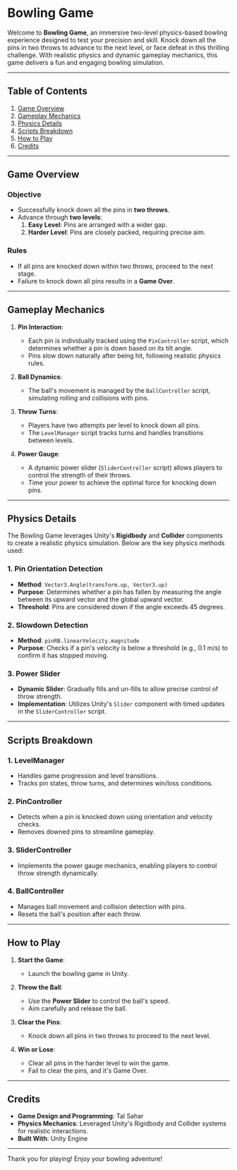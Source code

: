 # Bowling Game

Welcome to **Bowling Game**, an immersive two-level physics-based bowling experience designed to test your precision and skill. Knock down all the pins in two throws to advance to the next level, or face defeat in this thrilling challenge. With realistic physics and dynamic gameplay mechanics, this game delivers a fun and engaging bowling simulation.

---

## Table of Contents
1. [Game Overview](#game-overview)
2. [Gameplay Mechanics](#gameplay-mechanics)
3. [Physics Details](#physics-details)
4. [Scripts Breakdown](#scripts-breakdown)
5. [How to Play](#how-to-play)
6. [Credits](#credits)

---

## Game Overview

### Objective
- Successfully knock down all the pins in **two throws**.
- Advance through **two levels**:
  1. **Easy Level**: Pins are arranged with a wider gap.
  2. **Harder Level**: Pins are closely packed, requiring precise aim.

### Rules
- If all pins are knocked down within two throws, proceed to the next stage.
- Failure to knock down all pins results in a **Game Over**.

---

## Gameplay Mechanics

1. **Pin Interaction**:
   - Each pin is individually tracked using the `PinController` script, which determines whether a pin is down based on its tilt angle.
   - Pins slow down naturally after being hit, following realistic physics rules.

2. **Ball Dynamics**:
   - The ball's movement is managed by the `BallController` script, simulating rolling and collisions with pins.

3. **Throw Turns**:
   - Players have two attempts per level to knock down all pins.
   - The `LevelManager` script tracks turns and handles transitions between levels.

4. **Power Gauge**:
   - A dynamic power slider (`SliderController` script) allows players to control the strength of their throws.
   - Time your power to achieve the optimal force for knocking down pins.

---

## Physics Details

The Bowling Game leverages Unity's **Rigidbody** and **Collider** components to create a realistic physics simulation. Below are the key physics methods used:

### 1. Pin Orientation Detection
- **Method**: `Vector3.Angle(transform.up, Vector3.up)`
- **Purpose**: Determines whether a pin has fallen by measuring the angle between its upward vector and the global upward vector.
- **Threshold**: Pins are considered down if the angle exceeds 45 degrees.

### 2. Slowdown Detection
- **Method**: `pinRB.linearVelocity.magnitude`
- **Purpose**: Checks if a pin's velocity is below a threshold (e.g., 0.1 m/s) to confirm it has stopped moving.

### 3. Power Slider
- **Dynamic Slider**: Gradually fills and un-fills to allow precise control of throw strength.
- **Implementation**: Utilizes Unity's `Slider` component with timed updates in the `SliderController` script.

---

## Scripts Breakdown

### 1. LevelManager
- Handles game progression and level transitions.
- Tracks pin states, throw turns, and determines win/loss conditions.

### 2. PinController
- Detects when a pin is knocked down using orientation and velocity checks.
- Removes downed pins to streamline gameplay.

### 3. SliderController
- Implements the power gauge mechanics, enabling players to control throw strength dynamically.

### 4. BallController
- Manages ball movement and collision detection with pins.
- Resets the ball's position after each throw.

---

## How to Play

1. **Start the Game**:
   - Launch the bowling game in Unity.

2. **Throw the Ball**:
   - Use the **Power Slider** to control the ball's speed.
   - Aim carefully and release the ball.

3. **Clear the Pins**:
   - Knock down all pins in two throws to proceed to the next level.

4. **Win or Lose**:
   - Clear all pins in the harder level to win the game.
   - Fail to clear the pins, and it's Game Over.

---

## Credits

- **Game Design and Programming**: Tal Sahar
- **Physics Mechanics**: Leveraged Unity's Rigidbody and Collider systems for realistic interactions.
- **Built With**: Unity Engine

---

Thank you for playing! Enjoy your bowling adventure!
